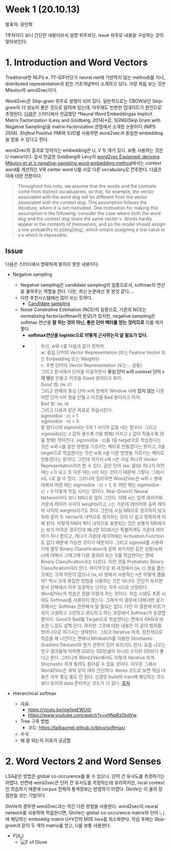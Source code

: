 # Week 1 (20.10.13)

발표자: 유인혁

1주차이다 보니 간단한 내용이라서 설명 위주보단, issue 위주로 내용을 구성하는 것이 맞아보인다.

# 1. Introduction and Word Vectors

Traditional한 NLP(i.e. TF-IDF라던가 neural net에 기반하지 않는 method)를 지나, distributed representation과 같은 기초개념부터 소개하고 있다. 가장 처음 보는 것은 Mikolov의 word2vec이다.

Word2vec은 Skip-gram 위주로 설명이 되어 있다. 일반적으로는 CBOW보단 Skip-gram이 더 성능이 좋은 것으로 알려져 있는데, 아무래도 빈번한 업데이트가 원인으로 추정된다.
[다음](https://papers.nips.cc/paper/5477-neural-word-embedding-as-implicit-matrix-factorization.pdf)은 스터디에서 언급했던 *Neural Word Embeddingas Implicit Matrix Factorization (Levy and Goldberg, 2014)*로, SGNG(Skip Gram with Negative Sampling)을 matrix-factorization 관점에서 소개한 논문이다 (NIPS 2014). *Shifted Positive* PMI와 SVD를 사용하면 word2vec과 동일한 embedding을 얻을 수 있다고 한다.

word2vec의 결과로 얻어지는 embedding은 U, V 두 개가 있다. 보통 사용하는 것은 U matrix이다. 앞서 언급한 Goldberg와 Levy의 [word2vec Explained: deriving Mikolov et al.'s negative-sampling word-embedding method](https://arxiv.org/abs/1402.3722)에서는 context word를 계산하는 V와 center word U를 서로 다른 vocabulary로 간주한다. 다음은 이에 대한 전문이다.

> Throughout  this  note,  we  assume  that  the  words  and  the  contexts  come  from distinct vocabularies, so that, for example, the vector associated with the word *dog* will be different from the vector associated with the context *dog*.  This assumption follows the literature, where it is not motivated.  One motivation for making this assumption is the following:  consider the case where both the word *dog* and the context *dog* share the same vector v.  Words hardly appear in  the  contexts  of  themselves,  and  so  the  model  should assign  a  low  probability  to p(dog|dog), which entails assigning a low value to v·v which is impossible.

## Issue

다음은 스터디에서 명확하게 밝히지 못한 내용이다.

- Negative sampling
    - Negative sampling은 candidate sampling의 일종으로서, softmax의 연산을 줄여주는 역할을 한다. 다만, 최신 논문에선 못 본것 같다....
    - 다만 추천시스템에선 많이 쓰는 듯하다.
        - [Candidate sampling](https://www.tensorflow.org/extras/candidate_sampling.pdf)
    - Noise Constrative Estimation (NCE)의 일종으로, 기존의 NCE는 normalizing factor(softmax의 분모)가 있지만, negative sampling은 softmax 연산을 **잘 하는 것이 아닌, 좋은 단어 벡터를 얻는 것이므로** 이를 제거했다.
        - **softmax연산을 logistic으로 어떻게 근사하는지 알 필요가 있다.**
        - > 우선, w와 c를 다음과 같이 정하자.  
w: 중심 단어의 Vector Representation (또는 Feature Vector 또는 Embedding 또는 Weights)  
c: 주변 단어의 Vector Representation (또는... 상동)  
그리고 문서에서 단어를 이동하면서 **중심 단어 w와 context 단어 c의 쌍**을 만들고 이것을 Good 쌍이라고 하자.  
Good 쌍: (w, c)  
그리고 현재의 중심 단어 w의 현재의 Window 내에 **있지 않는** 다른 어떤 단어 n의 쌍을 만들고 이것을 Bad 쌍이라고 하자.   
Bad 쌍: (w, n)  
그리고 다음과 같은 목표로 학습시킨다.  
sigmoid(w · c) = 1   
sigmoid(w · n) = 0  
잘 알다시피 sigmoid는 0과 1 사이의 값을 내는 함수다. 그리고 sigmoid(z)는 z 값이 클수록 (1을 향해) 커지고 z 값이 작을수록 (0을 향해) 작아진다.
sigmoid(w · c)를 1을 target으로 학습한다는 것은 w와 c를 같은 방향을 가르키는 벡터로 만들겠다는 뜻이고, 0을 target으로 학습한다는 것은 w와 n을 다른 방향을 가르키는 벡터로 만들겠다는 뜻이다.
그런데 여기서 c와 n은 사실 하나의 Vector Representation이라 할 수 있다. 같은 단어 (ex: 콜라) 하나가 어떤 때는 c가 되고 또 다른 때는 n이 되는 것이기 때문에 그렇다. 그래서 n도 c로 쓸 수 있다. 그러니까 정리하면 Word2Vec은 w와 c 쌍에 대해서 어떤 때는 sigmoid(w · c) = 1, 또 어떤 때는 sigmoid(w · c) = 0 이렇게 학습 시키는 것이다. Skip-Gram이 Neural Network이다 보니 NN으로 많이 그린다. 이때 w는 입력 레이어와 가운데 레이어 사이의 weights이고, c는 가운데 레이어와 출력 레이어 사이의 weights이기도 하다. 그런데 사실 NN으로 생각하지 않고 위와 같이 두 Vector의 내적으로 생각하는 것이 더 쉽고 명확하게 이해 된다. 이렇게 NN이 벡터 내적으로 표현되는 것은 보통의 NN에서는 보기 어려운 경우인데 왜냐면 SG에서는 특별하게도 가운데 레이어가 하나 뿐이고, 게다가 가운데 레이어에는 Activation Function도 없기 때문에 가능한 것이기 때문이다.
그리고 sigmoid를 사용하기에 얼핏 Binary Classification과 같아 보이지만 같은 상황(w와 c)에 대해서 그때그때 다른 결과(0 또는 1)를 학습한다는 면에 Binary Classification과는 다르다. 이런 것을 Probalistic Binary Classification이라 한다. 마지막으로 위 과정에서 (w, c) 쌍을 뽑는 것에는 크게 의문이 없으나 (w, n) 쌍에서 사용하는 n은 어떻게 뽑을까? 역시 크게 복잡한 방법을 사용하는 것은 아니다. 간단히 보자면 문서 전체에서 자주 등장하는 단어는 자주 n으로 선정된다.
Word2Vec의 학습은 정말 이렇게 하는 것이다. 학습 시에도 추론 시에도 Softmax를 사용하지 않는다. 그래서 이 결론에 대해서만 알기 위해서는 Softmax 관련해서 알 필요는 없다. 다만 이 결론에 이르기까지 고생하고 고민하고 유도하고 하는 과정에서 Softmax가 등장할 뿐이다. Good과 Bad를 Target으로 학습한다는 면에서 GAN과 비슷한 느낌도 살짝 든다. 하지만 그것에 대한 내용은 이 글의 범위를 벗어나므로 여기서는 생략한다. 그리고 Iterative 하게, 점진적으로 학습을 해 나간다는 면에서 Minibatch를 이용한 Stochastic Gradient Descent와 뭔가 관련이 있어 보이기도 한다. 요즘 나오는 연구 결과들에 의하면 SGD는 GD만큼이 아니라 오히려 GD보다 좋다고 한다. 그러니까 Word2Vec에서도 이렇게 Iterative 하게 Stochastic 하게 돌려도 돌아갈 수 있을 것이다.
아무튼 그래서 Word2Vec은 위와 같이 매우 간단하다. Keras 코드로 보면 핵심 내용은 겨우 몇십 줄도 안 된다. 신경망 build와 train에 해당하는 코드 보다 오히려 data 준비하는 코드가 더 길다. [출처](https://www.facebook.com/groups/TensorFlowKR/permalink/746771665663894/)

- Hierarchical softmax
    - 자료:
        - https://youtu.be/ioe1eeEWU0I
        - https://www.youtube.com/watch?v=vHNaRz0hdVw
    - Tree 구축 방법
        - 코드: https://talbaumel.github.io/blog/softmax/
    - 수식
    - 왜 잘 되는지 이유가 궁금함

# 2. Word Vectors 2 and Word Senses

LSA같은 방법은 global co-occurence를 쓸 수 있으나, 단어 간 유사도를 측정하기는 어렵다.
반면에 word2vec은 단어 간 유사도를 측정하는데 유리하지만, local context만 학습하기 때문에 corpus 전체의 통계정보는 반영하기 어렵다. GloVe는 이 둘의 장점만을 섞는 기법이다.

GloVe의 경우엔 word2vec과는 약간 다른 방법을 사용한다. word2vec이 neural network를 사용하여 학습한다면, GloVe는 global co-occurence matrix와 단어 i, j에 해당하는 embeddig matrix U*V간의 MSE loss를 최소화한다. 학습 후에는 Skip-gram과 같이 두 개의 matrix를 얻고, U를 보통 사용한다.

- $F(X_{ij})$
    - ![F of Glove](https://user-images.githubusercontent.com/47516855/96076940-836c1700-0ee9-11eb-8c9a-25247d7c4d6e.png)

